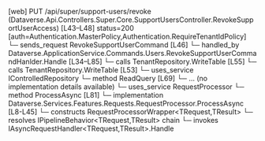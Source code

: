 [web] PUT /api/super/support-users/revoke  (Dataverse.Api.Controllers.Super.Core.SupportUsersController.RevokeSupportUserAccess)  [L43–L48] status=200 [auth=Authentication.MasterPolicy,Authentication.RequireTenantIdPolicy]
  └─ sends_request RevokeSupportUserCommand [L46]
    └─ handled_by Dataverse.ApplicationService.Commands.Users.RevokeSupportUserCommandHanlder.Handle [L34–L85]
      └─ calls TenantRepository.WriteTable [L55]
      └─ calls TenantRepository.WriteTable [L53]
      └─ uses_service IControlledRepository<User>
        └─ method ReadQuery [L69]
          └─ ... (no implementation details available)
      └─ uses_service RequestProcessor
        └─ method ProcessAsync [L81]
          └─ implementation Dataverse.Services.Features.Requests.RequestProcessor.ProcessAsync [L8-L45]
            └─ constructs RequestProcessorWrapper<TRequest,TResult>
            └─ resolves IPipelineBehavior<TRequest,TResult> chain
            └─ invokes IAsyncRequestHandler<TRequest,TResult>.Handle

